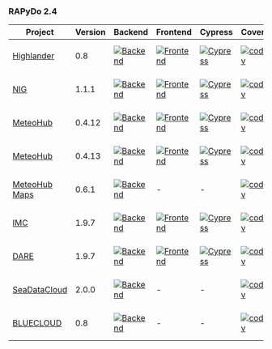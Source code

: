 ### RAPyDo 2.4
| Project                                                        | Version | Backend                                                                                                                                                                                                                              | Frontend                                                                                                                                                                                                                      | Cypress                                                                                                                                                                                                                    | Coverage                                                                                                                                                         | Typing                                                                                                                                                                                             | Quality                                                                                                                                                                                                                                                                        | Deploy          |
| -------------------------------------------------------------- |---------|--------------------------------------------------------------------------------------------------------------------------------------------------------------------------------------------------------------------------------------|-------------------------------------------------------------------------------------------------------------------------------------------------------------------------------------------------------------------------------|----------------------------------------------------------------------------------------------------------------------------------------------------------------------------------------------------------------------------|------------------------------------------------------------------------------------------------------------------------------------------------------------------|----------------------------------------------------------------------------------------------------------------------------------------------------------------------------------------------------| ------------------------------------------------------------------------------------------------------------------------------------------------------------------------------------------------------------------------------------------------------------------------------ |-----------------|
| [Highlander](https://github.com/mdantonio-c/highlander-dds)    | 0.8     | [![Backend](https://github.com/mdantonio-c/highlander-dds/workflows/Backend/badge.svg?branch=0.8)](https://github.com/mdantonio-c/highlander-dds/actions?query=workflow%3ABackend+branch%3A0.8)                                      | [![Frontend](https://github.com/mdantonio-c/highlander-dds/workflows/Frontend/badge.svg?branch=0.8)](https://github.com/mdantonio-c/highlander-dds/actions?query=workflow%3AFrontend+branch%3A0.8)                            | [![Cypress](https://github.com/mdantonio-c/highlander-dds/workflows/Cypress/badge.svg?branch=0.8)](https://github.com/mdantonio-c/highlander-dds/actions?query=workflow%3ACypress+branch%3A0.8)                            | [![codecov](https://codecov.io/gh/mdantonio-c/highlander-dds/branch/0.8/graph/badge.svg)](https://codecov.io/gh/mdantonio-c/highlander-dds/branch/0.8)           | [![MyPy](https://github.com/mdantonio-c/highlander-dds/workflows/MyPy/badge.svg?branch=0.8)](https://github.com/mdantonio-c/highlander-dds/actions?query=workflow%3AMyPy+branch%3A0.8)             | [![Codacy Badge](https://app.codacy.com/project/badge/Grade/df6931fb90c84ba1be18f61e4664989e)](https://www.codacy.com/gh/mdantonio-c/highlander-dds/dashboard?utm_source=github.com&utm_medium=referral&utm_content=mdantonio-c/highlander-dds&utm_campaign=Badge_Grade)       | PROD, DEV       |
| [NIG](https://github.com/mdantonio-c/nig_repository)           | 1.1.1   | [![Backend](https://github.com/mdantonio-c/nig_repository/actions/workflows/github_actions-backend.yml/badge.svg?branch=2.4)](https://github.com/mdantonio-c/nig_repository/actions?query=workflow%3ABackend+branch%3A2.4)           | [![Frontend](https://github.com/mdantonio-c/nig_repository/actions/workflows/github_actions-frontend.yml/badge.svg?branch=2.4)](https://github.com/mdantonio-c/nig_repository/actions?query=workflow%3AFrontend+branch%3A2.4) | [![Cypress](https://github.com/mdantonio-c/nig_repository/actions/workflows/github_actions-cypress.yml/badge.svg?branch=2.4)](https://github.com/mdantonio-c/nig_repository/actions?query=workflow%3ACypress+branch%3A2.4) | [![codecov](https://codecov.io/gh/mdantonio-c/nig_repository/branch/2.4/graph/badge.svg)](https://codecov.io/gh/mdantonio-c/nig_repository/branch/2.4)           | [![MyPy](https://github.com/mdantonio-c/nig_repository/actions/workflows/mypy.yml/badge.svg?branch=2.4)](https://github.com/mdantonio-c/nig_repository/actions?query=workflow%3AMyPy+branch%3A2.4) | [![Codacy Badge](https://app.codacy.com/project/badge/Grade/df6931fb90c84ba1be18f61e4664989e)](https://www.codacy.com/gh/mdantonio-c/nig_repository/dashboard?utm_source=github.com&utm_medium=referral&utm_content=mdantonio-c/nig_repository&utm_campaign=Badge_Grade)       | PROD, DEV       |
| [MeteoHub](https://github.com/mdantonio-c/mistral-hub)         | 0.4.12   | [![Backend](https://github.com/mdantonio-c/mistral-hub/actions/workflows/github_actions-backend.yml/badge.svg?branch=0.4.12)](https://github.com/mdantonio-c/mistral-hub/actions?query=workflow%3ABackend+branch%3A0.4.12)             | [![Frontend](https://github.com/mdantonio-c/mistral-hub/actions/workflows/github_actions-frontend.yml/badge.svg?branch=0.4.12)](https://github.com/mdantonio-c/mistral-hub/actions?query=workflow%3AFrontend+branch%3A0.4.12)   | [![Cypress](https://github.com/mdantonio-c/mistral-hub/actions/workflows/github_actions-cypress.yml/badge.svg?branch=0.4.12)](https://github.com/mdantonio-c/mistral-hub/actions?query=workflow%3ACypress+branch%3A0.4.12)   | [![codecov](https://codecov.io/gh/mdantonio-c/mistral-hub/branch/0.4.12/graph/badge.svg)](https://codecov.io/gh/mdantonio-c/mistral-hub/branch/0.4.12)             | [![MyPy](https://github.com/mdantonio-c/mistral-hub/actions/workflows/mypy.yml/badge.svg?branch=0.4.12)](https://github.com/mdantonio-c/mistral-hub/actions?query=workflow%3AMyPy+branch%3A0.4.12)   | [![Codacy Badge](https://app.codacy.com/project/badge/Grade/de988906f2804992b4ec73ed7f343c08)](https://www.codacy.com/gh/mdantonio-c/mistral-hub/dashboard?utm_source=github.com&utm_medium=referral&utm_content=mdantonio-c/mistral-hub&utm_campaign=Badge_Grade)             | PROD            |
| [MeteoHub](https://github.com/mdantonio-c/mistral-hub)         | 0.4.13  | [![Backend](https://github.com/mdantonio-c/mistral-hub/actions/workflows/github_actions-backend.yml/badge.svg?branch=0.4.13)](https://github.com/mdantonio-c/mistral-hub/actions?query=workflow%3ABackend+branch%3A0.4.13)           | [![Frontend](https://github.com/mdantonio-c/mistral-hub/actions/workflows/github_actions-frontend.yml/badge.svg?branch=0.4.13)](https://github.com/mdantonio-c/mistral-hub/actions?query=workflow%3AFrontend+branch%3A0.4.13) | [![Cypress](https://github.com/mdantonio-c/mistral-hub/actions/workflows/github_actions-cypress.yml/badge.svg?branch=0.4.13)](https://github.com/mdantonio-c/mistral-hub/actions?query=workflow%3ACypress+branch%3A0.4.13) | [![codecov](https://codecov.io/gh/mdantonio-c/mistral-hub/branch/0.4.13/graph/badge.svg)](https://codecov.io/gh/mdantonio-c/mistral-hub/branch/0.4.13)           | [![MyPy](https://github.com/mdantonio-c/mistral-hub/actions/workflows/mypy.yml/badge.svg?branch=0.4.13)](https://github.com/mdantonio-c/mistral-hub/actions?query=workflow%3AMyPy+branch%3A0.4.13) | [![Codacy Badge](https://app.codacy.com/project/badge/Grade/de988906f2804992b4ec73ed7f343c08)](https://www.codacy.com/gh/mdantonio-c/mistral-hub/dashboard?utm_source=github.com&utm_medium=referral&utm_content=mdantonio-c/mistral-hub&utm_campaign=Badge_Grade)             | DEV             |
| [MeteoHub Maps](https://github.com/mdantonio-c/meteo-hub-maps) | 0.6.1     | [![Backend](https://github.com/mdantonio-c/meteo-hub-maps/workflows/Backend/badge.svg?branch=0.6.1)](https://github.com/mdantonio-c/meteo-hub-maps/actions?query=workflow%3ABackend+branch%3A0.6.1)                                      | -                                                                                                                                                                                                                             | -                                                                                                                                                                                                                          | [![codecov](https://codecov.io/gh/mdantonio-c/meteo-hub-maps/0.6/graph/badge.svg)](https://codecov.io/gh/mdantonio-c/meteo-hub-maps/branch/0.6.1)                  | [![MyPy](https://github.com/mdantonio-c/meteo-hub-maps/workflows/MyPy/badge.svg?branch=0.6.1)](https://github.com/mdantonio-c/meteo-hub-maps/actions?query=workflow%3AMyPy+branch%3A0.6.1)             | [![Codacy Badge](https://app.codacy.com/project/badge/Grade/381cfbba40d64824944367dc76e23809)](https://www.codacy.com/gh/mdantonio-c/meteo-hub-maps/dashboard?utm_source=github.com&utm_medium=referral&utm_content=mdantonio-c/meteo-hub-maps&utm_campaign=Badge_Grade)       | PROD, DEV            |
| [IMC](https://github.com/mdantonio-c/imediacities)             | 1.9.7   | [![Backend](https://github.com/mdantonio-c/imediacities/workflows/Backend/badge.svg?branch=1.9.7)](https://github.com/mdantonio-c/imediacities/actions?query=workflow%3ABackend+branch%3A1.9.7)                                      | [![Frontend](https://github.com/mdantonio-c/imediacities/workflows/Frontend/badge.svg?branch=1.9.7)](https://github.com/mdantonio-c/imediacities/actions?query=workflow%3AFrontend+branch%3A1.9.7)                            | [![Cypress](https://github.com/mdantonio-c/imediacities/workflows/Cypress/badge.svg?branch=1.9.7)](https://github.com/mdantonio-c/imediacities/actions?query=workflow%3ACypress+branch%3A1.9.7)                            | [![codecov](https://codecov.io/gh/mdantonio-c/imediacities/branch/1.9.7/graph/badge.svg)](https://codecov.io/gh/mdantonio-c/imediacities/branch/1.9.7)           | [![MyPy](https://github.com/mdantonio-c/imediacities/workflows/MyPy/badge.svg?branch=1.9.7)](https://github.com/mdantonio-c/imediacities/actions?query=workflow%3AMyPy+branch%3A1.9.7)             | [![Codacy Badge](https://app.codacy.com/project/badge/Grade/0e2e47b942bc4d9cbf73cd20d32a4227)](https://www.codacy.com/gh/mdantonio-c/imediacities/dashboard?utm_source=github.com&utm_medium=referral&utm_content=mdantonio-c/imediacities&utm_campaign=Badge_Grade)               | PROD, DEV       |
| [DARE](https://github.com/mdantonio-c/imediacities)            | 1.9.7   | [![Backend](https://github.com/mdantonio-c/imediacities/workflows/Backend/badge.svg?branch=1.9.7-dare)](https://github.com/mdantonio-c/imediacities/actions?query=workflow%3ABackend+branch%3A1.9.7-dare)                            | [![Frontend](https://github.com/mdantonio-c/imediacities/workflows/Frontend/badge.svg?branch=1.9.7-dare)](https://github.com/mdantonio-c/imediacities/actions?query=workflow%3AFrontend+branch%3A1.9.7-dare)                  | [![Cypress](https://github.com/mdantonio-c/imediacities/workflows/Cypress/badge.svg?branch=1.9.7-dare)](https://github.com/mdantonio-c/imediacities/actions?query=workflow%3ACypress+branch%3A1.9.7-dare)                  | [![codecov](https://codecov.io/gh/mdantonio-c/imediacities/branch/1.9.7-dare/graph/badge.svg)](https://codecov.io/gh/mdantonio-c/imediacities/branch/1.9.7-dare) | [![MyPy](https://github.com/mdantonio-c/imediacities/workflows/MyPy/badge.svg?branch=1.9.7-dare)](https://github.com/mdantonio-c/imediacities/actions?query=workflow%3AMyPy+branch%3A1.9.7-dare)   | [![Codacy Badge](https://app.codacy.com/project/badge/Grade/0e2e47b942bc4d9cbf73cd20d32a4227)](https://www.codacy.com/gh/mdantonio-c/imediacities/dashboard?utm_source=github.com&utm_medium=referral&utm_content=mdantonio-c/imediacities&utm_campaign=Badge_Grade)               | PROD            |
| [SeaDataCloud](https://github.com/mdantonio-c/seadatacloud)    | 2.0.0   | [![Backend](https://github.com/mdantonio-c/seadatacloud/actions/workflows/github_actions-backend.yml/badge.svg?branch=2.0.0)](https://github.com/mdantonio-c/seadatacloud/actions?query=workflow%3ABackend+branch%3A2.0.0)           | -                                                                                                                                                                                                                             | -                                                                                                                                                                                                                          | [![codecov](https://codecov.io/gh/mdantonio-c/seadatacloud/branch/2.0.0/graph/badge.svg)](https://codecov.io/gh/mdantonio-c/seadatacloud/branch/2.0.0)           | [![MyPy](https://github.com/mdantonio-c/seadatacloud/workflows/MyPy/badge.svg?branch=2.0.0)](https://github.com/mdantonio-c/seadatacloud/actions?query=workflow%3AMyPy+branch%3A2.0.0)             | [![Codacy Badge](https://app.codacy.com/project/badge/Grade/bc7e468d4b2349f4b7f23c9deedcd85e)](https://www.codacy.com/gh/mdantonio-c/seadatacloud/dashboard?utm_source=github.com&amp;utm_medium=referral&amp;utm_content=mdantonio-c/seadatacloud&amp;utm_campaign=Badge_Grade)   | DEV, TEST, PROD |
| [BLUECLOUD](https://github.com/mdantonio-c/bluecloud-datacache)| 0.8     | [![Backend](https://github.com/mdantonio-c/bluecloud-datacache/actions/workflows/github_actions-backend.yml/badge.svg?branch=0.8)](https://github.com/mdantonio-c/bluecloud-datacache/actions?query=workflow%3ABackend+branch%3A0.8) | -                                                                                                                                                                                                                             | -                                                                                                                                                                                                                          | [![codecov](https://codecov.io/gh/mdantonio-c/bluecloud-datacache/branch/0.8/graph/badge.svg)](https://codecov.io/gh/mdantonio-c/bluecloud-datacache/branch/0.8) | [![MyPy](https://github.com/mdantonio-c/bluecloud-datacache/workflows/MyPy/badge.svg?branch=0.8)](https://github.com/mdantonio-c/bluecloud-datacache/actions?query=workflow%3AMyPy+branch%3A0.8)   | [![Codacy Badge](https://app.codacy.com/project/badge/Grade/b2be291d2a434d7295969d9f476b12c9)](https://www.codacy.com/gh/mdantonio-c/bluecloud-datacache/dashboard?utm_source=github.com&utm_medium=referral&utm_content=mdantonio-c/bluecloud-datacache&utm_campaign=Badge_Grade) | PROD, DEV       |
